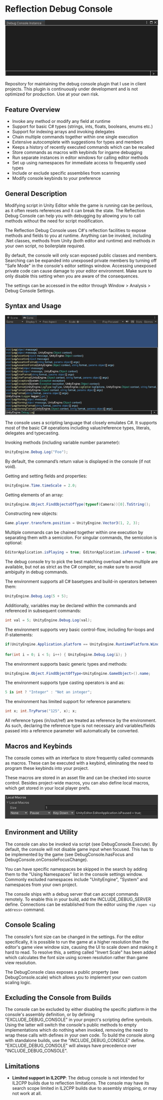 # Reflection Debug Console

![alt text](https://github.com/AggroBird/ReflectionDebugConsole/blob/main/Documentation~/example.gif?raw=true "Example Image")

Repository for maintaining the debug console plugin that I use in client projects. This plugin is continuously under development and is not optimized for production. Use at your own risk.

## Feature Overview

- Invoke any method or modify any field at runtime
- Support for basic C# types (strings, ints, floats, booleans, enums etc.)
- Support for indexing arrays and invoking delegates
- Chain multiple commands together within one single execution
- Extensive autocomplete with suggestions for types and members
- Keeps a history of recently executed commands which can be recalled
- Store commands as macros with keybinds for ingame debugging
- Run separate instances in editor windows for calling editor methods
- Set up using namespaces for immediate access to frequently used types
- Include or exclude specific assemblies from scanning
- Modify console keybinds to your preference

## General Description

Modifying script in Unity Editor while the game is running can be perilous, as it often resets references and it can break the state. The Reflection Debug Console can help you with debugging by allowing you to call methods without the need for script modification.

The Reflection Debug Console uses C#'s reflection facilities to expose methods and fields to you at runtime. Anything can be invoked, including .Net classes, methods from Unity (both editor and runtime) and methods in your own script, no boilerplate required.

By default, the console will only scan exposed public classes and members. Searching can be expanded into unexposed private members by turning off "Safe Mode" in the console's editor settings window. Accessing unexposed private code can cause damage to your editor environment. Make sure to only disable this setting when you are aware of the consequences.

The settings can be accessed in the editor through Window > Analysis > Debug Console Settings.

## Syntax and Usage

![alt text](https://github.com/AggroBird/ReflectionDebugConsole/blob/main/Documentation~/screenshot.png?raw=true "Screenshot")

The console uses a scripting language that closely emulates C#. It supports most of the basic C# operations including value/reference types, literals, delegates and typecasting.

Invoking methods (including variable number parameter):
```csharp
UnityEngine.Debug.Log("Foo");
```
By default, the command’s return value is displayed in the console (if not void).

Getting and setting fields and properties:
```csharp
UnityEngine.Time.timeScale = 2.0;
```

Getting elements of an array:
```csharp
UnityEngine.Object.FindObjectsOfType(typeof(Camera))[0].ToString();
```

Constructing new objects:
```csharp
Game.player.transform.position = UnityEngine.Vector3(1, 2, 3);
```

Multiple commands can be chained together within one execution by separating them with a semicolon. For singular commands, the semicolon is optional:
```csharp
EditorApplication.isPlaying = true; EditorApplication.isPaused = true;
```

The debug console try to pick the best matching overload when multiple are available, but not as strict as the C# compiler, so make sure to avoid ambiguity in debug commands.

The environment supports all C# basetypes and build-in operators between them:
```csharp
UnityEngine.Debug.Log(5 + 5);
```

Additionally, variables may be declared within the commands and referenced in subsequent commands:
```csharp
int val = 5; UnityEngine.Debug.Log(val);
```

The environment supports very basic control-flow, including for-loops and if-statements:
```csharp
if(UnityEngine.Application.platform == UnityEngine.RuntimePlatform.WindowsEditor) { UnityEngine.Debug.Log("Running on editor"); }

for(int i = 0; i < 5; i++) { UnityEngine.Debug.Log(i); }
```

The environment supports basic generic types and methods:
```csharp
UnityEngine.Object.FindObjectOfType<UnityEngine.GameObject>().name;
```

The environment supports type casting operators is and as:
```csharp
5 is int ? "Integer" : "Not an integer";
```

The environment has limited support for reference parameters:
```csharp
int x; int.TryParse("125", x); x;
```
All reference types (in/out/ref) are treated as reference by the environment. As such, declaring the reference type is not necessary and variables/fields passed into a reference parameter will automatically be converted.

## Macros and Keybinds

The console comes with an interface to store frequently called commands as macros. These can be executed with a keybind, eliminating the need to program these keybinds into your project.

These macros are stored in an asset file and can be checked into source control. Besides project-wide macros, you can also define local macros, which get stored in your local player prefs.

![alt text](https://github.com/AggroBird/ReflectionDebugConsole/blob/main/Documentation~/macro.png?raw=true "Macro")

## Environment and Utility

The console can also be invoked via script (see DebugConsole.Execute). By default, the console will not disable game input when focused. This has to be implemented by the game (see DebugConsole.hasFocus and DebugConsole.onConsoleFocusChange).

You can have specific namespaces be skipped in the search by adding them to the "Using Namespaces" list in the console settings window. Commonly excluded namespaces include "UnityEngine", "System" and namespaces from your own project.

The console ships with a debug server that can accept commands remotely. To enable this in your build, add the INCLUDE_DEBUG_SERVER define. Connections can be established from the editor using the ```/open <ip address>``` command.

## Console Scaling

The console's font size can be changed in the settings. For the editor specifically, it is possible to run the game at a higher resolution than the editor's game view window size, causing the UI to scale down and making it hard to read. To resolve this, a setting called "Invert Scale" has been added which calculates the font size using screen resolution rather than game view resolution.

The DebugConsole class exposes a public property (see DebugConsole.scale) which allows you to implement your own custom scaling logic.

## Excluding the Console from Builds

The console can be excluded by either disabling the specific platform in the console's assembly definition, or by defining "EXCLUDE_DEBUG_CONSOLE" in your project's scripting define symbols. Using the latter will switch the console's public methods to empty implementations which do nothing when invoked, removing the need to wrap these calls with defines in your own code. To build the console along with standalone builds, use the "INCLUDE_DEBUG_CONSOLE" define. "EXCLUDE_DEBUG_CONSOLE" will always have precedence over "INCLUDE_DEBUG_CONSOLE".

## Limitations

- **Limited support in IL2CPP**: The debug console is not intended for IL2CPP builds due to reflection limitations. The console may have its search scope limited in IL2CPP builds due to assembly stripping, or may not work at all.
